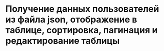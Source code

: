 # Получение данных пользователей из файла json, отображение в таблице, сортировка, пагинация и редактирование таблицы
